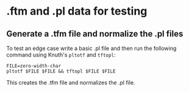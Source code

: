 # .ftm and .pl data for testing

## Generate a .tfm file and normalize the .pl files

To test an edge case write a basic .pl file and then run the following command
    using Knuth's `pltotf` and `tftopl`:

```
FILE=zero-width-char
pltotf $FILE $FILE && tftopl $FILE $FILE
```

This creates the .tfm file and normalizes the .pl file.
